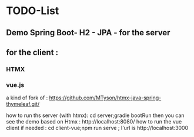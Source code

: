 # TODO-List
## Demo Spring Boot- H2 - JPA - for the server
## for the client : 

### HTMX 
### vue.js


a kind of fork of : https://github.com/MTyson/htmx-java-spring-thymeleaf.git/

how to run ths server (with htmx):  cd server;gradle bootRun    then you can see the demo based on Htmx :  http://localhost:8080/
how to run the vue client if needed : cd client-vue;npm run serve ;   l'url is http://localhost:3000